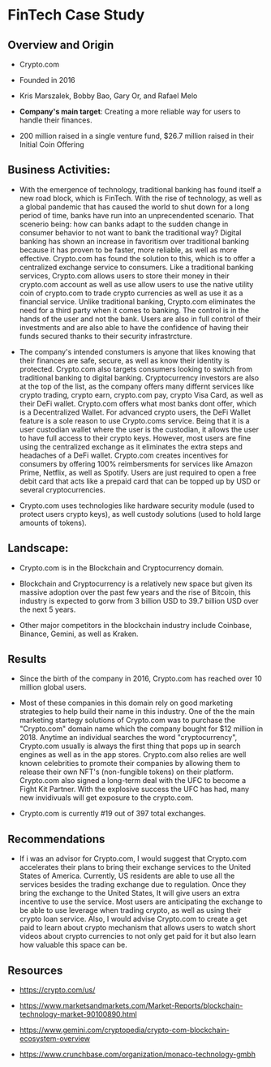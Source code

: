 # FinTech Case Study

## Overview and Origin

* Crypto.com

* Founded in 2016

* Kris Marszalek, Bobby Bao, Gary Or, and Rafael Melo

* **Company's main target**: Creating a more reliable way for users to handle their finances.

* 200 million raised in a single venture fund, $26.7 million raised in their Initial Coin Offering


## Business Activities:

* With the emergence of technology, traditional banking has found itself a new road block, which is FinTech. With the rise of technology, as well as a global pandemic that has caused the world to shut down for a long period of time, banks have run into an unprecendented scenario. That scenerio being: how can banks adapt to the sudden change in consumer behavior to not want to bank the traditional way? Digital banking has shown an increase in favoritism over traditional banking because it has proven to be faster, more reliable, as well as more effective. Crypto.com has found the solution to this, which is to offer a centralized exchange service to consumers. Like a traditional banking services, Crypto.com allows users to store their money in their crypto.com account as well as use allow users to use the native utility coin of crypto.com to trade crypto currencies as well as use it as a financial service. Unlike traditional banking, Crypto.com eliminates the need for a third party when it comes to banking. The control is in the hands of the user and not the bank. Users are also in full control of their investments and are also able to have the confidence of having their funds secured thanks to their security infrastrcture. 

* The company's intended constumers is anyone that likes knowing that their finances are safe, secure, as well as know their identity is protected. Crypto.com also targets consumers looking to switch from traditional banking to digital banking. Cryptocurrency investors are also at the top of the list, as the company offers many differnt services like crypto trading, crypto earn, crypto.com pay, crypto Visa Card, as well as their DeFi wallet. Crypto.com offers what most banks dont offer, which is a Decentralized Wallet. For advanced crypto users, the DeFi Wallet feature is a sole reason to use Crypto.coms service. Being that it is a user custodian wallet where the user is the custodian, it allows the user to have full access to their crypto keys. However, most users are fine using the centralized exchange as it eliminates the extra steps and headaches of a DeFi wallet. Crypto.com creates incentives for consumers by offering 100% reimbersments for services like Amazon Prime, Netflix, as well as Spotify. Users are just required to open a free debit card that acts like a prepaid card that can be topped up by USD or several cryptocurrencies.

* Crypto.com uses technologies like hardware security module (used to protect users crypto keys), as well custody solutions (used to hold large amounts of tokens).

## Landscape:

* Crypto.com is in the Blockchain and Cryptocurrency domain.

* Blockchain and Cryptocurrency is a relatively new space but given its massive adoption over the past few years and the rise of Bitcoin, this industry is expected to gorw from 3 billion USD to 39.7 billion USD over the next 5 years.

* Other major competitors in the blockchain industry include Coinbase, Binance, Gemini, as well as Kraken.


## Results

* Since the birth of the company in 2016, Crypto.com has reached over 10 million global users.

* Most of these companies in this domain rely on good marketing strategies to help build their name in this industry. One of the the main marketing startegy solutions of Crypto.com was to purchase the "Crypto.com" domain name which the company bought for $12 million in 2018. Anytime an individual searches the word "cryptocurrency", Crypto.com usually is always the first thing that pops up in search engines as well as in the app stores. Crypto.com also relies are well known celebrities to promote their companies by allowing them to release their own NFT's (non-fungible tokens) on their platform. Crypto.com also signed a long-term deal with the UFC to become a Fight Kit Partner. With the explosive success the UFC has had, many new invidivuals will get exposure to the crypto.com. 

* Crypto.com is currently #19 out of 397 total exchanges. 


## Recommendations

* If i was an advisor for Crypto.com, I would suggest that Crypto.com accelerates their plans to bring their exchange services to the United States of America. Currently, US residents are able to use all the services besides the trading exchange due to regulation. Once they bring the exchange to the United States, It will give users an extra incentive to use the service. Most users are anticipating the exchange to be able to use leverage when trading crypto, as well as using their crypto loan service. Also, I would advise Crypto.com to create a get paid to learn about crypto mechanism that allows users to watch short videos about crypto currencies to not only get paid for it but also learn how valuable this space can be.

## Resources 

* https://crypto.com/us/

* https://www.marketsandmarkets.com/Market-Reports/blockchain-technology-market-90100890.html

* https://www.gemini.com/cryptopedia/crypto-com-blockchain-ecosystem-overview

* https://www.crunchbase.com/organization/monaco-technology-gmbh
